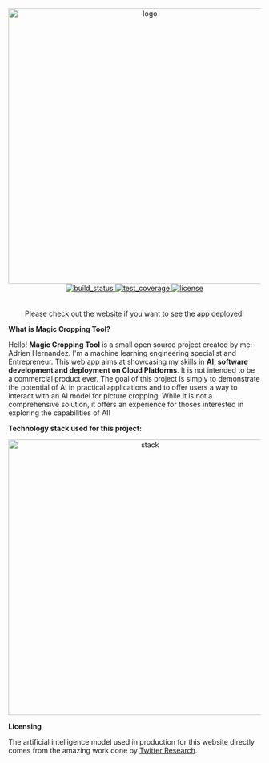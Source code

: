 <div align="center">
  <!-- Logo -->
  <img src="https://docs.google.com/drawings/d/e/2PACX-1vQKggEpm0PGgmkB7LymYmHdptSFEwYXC5yecuph_0gGmZ5fW-bTIfowcDLHVHxjgKQTHq8Y21H0d5LF/pub?w=1277&h=375" alt="logo" width=550px/>
</div>

<div align="center">
  <!-- Build status -->
  <a href="https://travis-ci.org/MaxHalford/starboost">
    <img src="https://img.shields.io/travis/MaxHalford/starboost/master.svg?style=flat-square" alt="build_status" />
  </a>
  <!-- Test coverage -->
  <a href="https://coveralls.io/github/MaxHalford/starboost?branch=master">
    <img src="https://coveralls.io/repos/github/MaxHalford/starboost/badge.svg?branch=master&style=flat-square" alt="test_coverage" />
  </a>
  <!-- License -->
  <a href="https://opensource.org/licenses/MIT">
    <img src="http://img.shields.io/:license-mit-ff69b4.svg?style=flat-square" alt="license"/>
  </a>
</div>

<br/>
<br/>


<div align="center">
Please check out the <a href="https://maxhalford.github.io/starboost/">website</a> if you want to see the app deployed!
</div>

**What is Magic Cropping Tool?**

Hello! **Magic Cropping Tool** is a small open source project created by me: Adrien Hernandez. I'm a machine learning engineering specialist and Entrepreneur.
This web app aims at showcasing my skills in **AI, software development and deployment on Cloud Platforms**.
It is not intended to be a commercial product ever. The goal of this project is simply to demonstrate the potential of AI in practical applications and to offer users a way to interact with an AI model for picture cropping. While it is not a comprehensive solution, it offers an experience for thoses interested in exploring the capabilities of AI!

**Technology stack used for this project:**
<div align="center">
<img src="https://frontend-dkxomtkomq-ue.a.run.app/assets/magic-cropping-tool-stack.png"
alt="stack" width=550px/>
</div>

**Licensing**

The artificial intelligence model used in production for this website directly comes from the amazing work done by [Twitter Research](https://github.com/twitter-research/image-crop-analysis).
